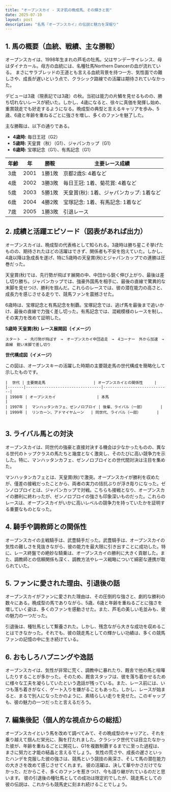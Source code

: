 ```yaml
---
title: "オープンスカイ - 天才肌の晩成馬、その輝きと影"
date: 2025-07-10
layout: post
description: "名馬『オープンスカイ』の伝説と魅力を深堀り"
---
```


## 1. 馬の概要（血統、戦績、主な勝鞍）

オープンスカイは、1998年生まれの芦毛の牡馬。父はサンデーサイレンス、母はダイナカール。母方の血統には、名種牡馬Northern Dancerの血が流れている。  まさにサラブレッドの王道とも言える血統背景を持つ一方、気性面での難しさや、成長が遅いという点で、クラシック路線での活躍は期待されていなかった。

デビューは3歳（現表記では3歳）の秋。当初は能力の片鱗を見せるものの、勝ち切れないレースが続いた。しかし、4歳になると、徐々に真価を発揮し始め、重賞競走でも好走するようになる。晩成型の典型と言えるキャリアを歩み、5歳、6歳と年齢を重ねるごとに強さを増し、多くのファンを魅了した。

主な勝鞍は、以下の通りである。

* **4歳時:**  毎日王冠（G2）
* **5歳時:**  天皇賞（秋）（G1）、ジャパンカップ（G1）
* **6歳時:**  宝塚記念（G1）、有馬記念（G1）


| 年齢 | 年 | 勝鞍 | 主要レース成績 |
|---|---|---|---|
| 3歳 | 2001 | 1勝1敗 | 京都2歳S: 4着など |
| 4歳 | 2002 | 3勝3敗 | 毎日王冠: 1着、菊花賞: 4着など |
| 5歳 | 2003 | 5勝1敗 | 天皇賞(秋): 1着、ジャパンカップ: 1着など |
| 6歳 | 2004 | 4勝2敗 | 宝塚記念: 1着、有馬記念: 1着など |
| 7歳 | 2005 | 1勝3敗 |  引退レース |


## 2. 成績と活躍エピソード（図表があれば出力）

オープンスカイは、晩成型の代表格として知られる。3歳時は勝ち星こそ挙げたものの、期待されたほどの活躍はできず、関係者も不安を抱えていた。しかし、4歳以降は急成長を遂げ、特に5歳時の天皇賞(秋)とジャパンカップでの連勝は圧巻だった。

天皇賞(秋)では、先行勢が飛ばす展開の中、中団から鋭く伸び上がり、最後は差し切り勝ち。ジャパンカップでは、強豪外国馬を相手に、最後の直線で驚異的な末脚を見せつけ、勝利を掴んだ。これらのレースでは、彼の潜在能力の高さと、成長力を感じさせる走りで、競馬ファンを震撼させた。

6歳時は、宝塚記念と有馬記念を制覇。宝塚記念では、逃げ馬を最後まで追いかけ、最後の直線で力強く差し切った。有馬記念では、混戦模様のレースを制し、その実力を改めて証明した。

**5歳時 天皇賞(秋) レース展開図（イメージ）**

```
スタート　→　先行勢が飛ばす　→　オープンスカイ中団追走　→　4コーナー　外から加速　→　直線　鋭い末脚で差し切り
```

**世代構成図（イメージ）**

この図は、オープンスキーの活躍した時期の主要競走馬の世代構成を簡略化して示したものです。

```
|  世代 | 主要競走馬                     | オープンスカイとの関係性     |
|-------|---------------------------------|-----------------------------|
| 1998年 | オープンスカイ                  | 本馬                         |
| 1997年 |  マンハッタンカフェ、ゼンノロブロイ | 後輩、ライバル（一部）       |
| 1999年 |  リンカーン、アドマイヤムーン   | 同世代、ライバル（一部）       |


```


## 3. ライバル馬との対決

オープンスカイは、同世代の強豪と直接対決する機会は少なかったものの、異なる世代のトップクラスの馬たちと幾度となく激突し、そのたびに高い競争力を示した。特に、マンハッタンカフェ、ゼンノロブロイとの世代間対決は注目を集めた。

マンハッタンカフェとは、天皇賞(秋)で激突。オープンスカイが勝利を収めたが、僅差の接戦だったことから、両者の実力の拮抗ぶりが浮き彫りになった。ゼンノロブロイとは、ジャパンカップで対戦。こちらも接戦となり、オープンスカイの勝利に終わったが、ゼンノロブロイの強さも印象深いものだった。これらのレースは、オープンスカイがいかに高いレベルの競争力を持っていたかを証明する重要なものとなった。


## 4. 騎手や調教師との関係性

オープンスカイの主戦騎手は、武豊騎手だった。武豊騎手は、オープンスカイの気性の難しさを見抜きながら、彼の能力を最大限に引き出すことに成功した。特に、レース終盤での絶妙な騎乗は、オープンスカイの勝利に大きく貢献した。また、調教師との信頼関係も深く、調教方法やレース戦略について綿密な連携が取られていた。


## 5. ファンに愛された理由、引退後の話

オープンスカイがファンに愛された理由は、その圧倒的な強さと、劇的な勝利の数々にある。晩成型の馬でありながら、5歳、6歳と年齢を重ねるごとに強さを増していく姿は、多くのファンを感動させた。また、芦毛の美しい毛並みも、彼の魅力の一つだった。

引退後は、種牡馬として繋養された。しかし、残念ながら大きな成功を収めることはできなかった。それでも、彼の競走馬としての輝かしい功績は、多くの競馬ファンの記憶の中に生き続けている。


## 6. おもしろハプニングや逸話

オープンスカイは、気性が非常に荒く、調教中に暴れたり、厩舎で他の馬と喧嘩したりすることが多かった。そのため、厩舎スタッフは、彼を落ち着かせるために様々な工夫を凝らしていたという逸話が残っている。また、レース前には、いつも落ち着きがなく、ゲート入りを嫌がることもあった。しかし、レースが始まると、まるで別人になったかのように、素晴らしい走りを見せた。このギャップも、彼の魅力の一つだったと言えるだろう。


## 7. 編集後記（個人的な視点からの総括）

オープンスカイという馬を改めて調べてみて、その晩成型のキャリアと、それを乗り越えて掴んだ栄光に、胸を打たれました。クラシック世代では目立たなかった彼が、年齢を重ねるごとに開花し、G1を複数制覇するまでに至った過程は、まさに努力と才能の結晶と言えるでしょう。  気性の荒さや、成長の遅さといったハンデを克服した彼の強さは、競馬という競技の奥深さ、そして馬の潜在能力の大きさを改めて感じさせてくれます。  彼の活躍は、決して華やかさだけでなかった、だからこそ、多くのファンを惹きつけ、今も語り継がれているのだと思います。  彼の引退後の種牡馬としての成功は限定的でしたが、競走馬としての彼の伝説は、これからも競馬史に刻まれ続けることでしょう。
